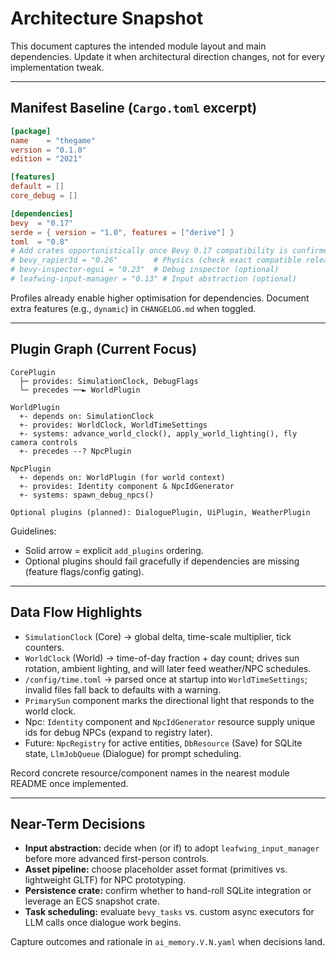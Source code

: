 # Architecture Snapshot

This document captures the intended module layout and main dependencies. Update it when architectural direction changes, not for every implementation tweak.

---

## Manifest Baseline (`Cargo.toml` excerpt)
```toml
[package]
name    = "thegame"
version = "0.1.0"
edition = "2021"

[features]
default = []
core_debug = []

[dependencies]
bevy  = "0.17"
serde = { version = "1.0", features = ["derive"] }
toml  = "0.8"
# Add crates opportunistically once Bevy 0.17 compatibility is confirmed:
# bevy_rapier3d = "0.26"        # Physics (check exact compatible release)
# bevy-inspector-egui = "0.23"  # Debug inspector (optional)
# leafwing-input-manager = "0.13" # Input abstraction (optional)
```

Profiles already enable higher optimisation for dependencies. Document extra features (e.g., `dynamic`) in `CHANGELOG.md` when toggled.

---

## Plugin Graph (Current Focus)
```
CorePlugin
  ├─ provides: SimulationClock, DebugFlags
  └─ precedes ──► WorldPlugin

WorldPlugin
  +- depends on: SimulationClock
  +- provides: WorldClock, WorldTimeSettings
  +- systems: advance_world_clock(), apply_world_lighting(), fly camera controls
  +- precedes --? NpcPlugin

NpcPlugin
  +- depends on: WorldPlugin (for world context)
  +- provides: Identity component & NpcIdGenerator
  +- systems: spawn_debug_npcs()

Optional plugins (planned): DialoguePlugin, UiPlugin, WeatherPlugin
```

Guidelines:
- Solid arrow = explicit `add_plugins` ordering.
- Optional plugins should fail gracefully if dependencies are missing (feature flags/config gating).

---

## Data Flow Highlights
- `SimulationClock` (Core) → global delta, time-scale multiplier, tick counters.
- `WorldClock` (World) → time-of-day fraction + day count; drives sun rotation, ambient lighting, and will later feed weather/NPC schedules.
- `/config/time.toml` → parsed once at startup into `WorldTimeSettings`; invalid files fall back to defaults with a warning.
- `PrimarySun` component marks the directional light that responds to the world clock.
- Npc: `Identity` component and `NpcIdGenerator` resource supply unique ids for debug NPCs (expand to registry later).
- Future: `NpcRegistry` for active entities, `DbResource` (Save) for SQLite state, `LlmJobQueue` (Dialogue) for prompt scheduling.

Record concrete resource/component names in the nearest module README once implemented.

---

## Near-Term Decisions
- **Input abstraction:** decide when (or if) to adopt `leafwing_input_manager` before more advanced first-person controls.
- **Asset pipeline:** choose placeholder asset format (primitives vs. lightweight GLTF) for NPC prototyping.
- **Persistence crate:** confirm whether to hand-roll SQLite integration or leverage an ECS snapshot crate.
- **Task scheduling:** evaluate `bevy_tasks` vs. custom async executors for LLM calls once dialogue work begins.

Capture outcomes and rationale in `ai_memory.V.N.yaml` when decisions land.

